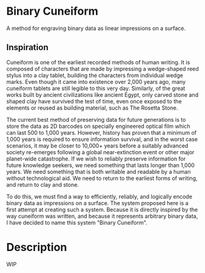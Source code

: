 # Binary Cuneiform
A method for engraving binary data as linear impressions on a surface.

## Inspiration
Cuneiform is one of the earliest recorded methods of human writing. It is composed of characters that are made by impressing a wedge-shaped reed stylus into a clay tablet, building the characters from individual wedge marks. Even though it came into existence over 2,000 years ago, many cuneiform tablets are still legible to this very day. Similarly, of the great works built by ancient civilizations like ancient Egypt, only carved stone and shaped clay have survived the test of time, even once exposed to the elements or reused as building material, such as The Rosetta Stone.

The current best method of preserving data for future generations is to store the data as 2D barcodes on specially engineered optical film which can last 500 to 1,000 years. However, history has proven that a minimum of 1,000 years is required to ensure information survival, and in the worst case scenarios, it may be closer to 10,000+ years before a suitably advanced society re-emerges following a global near-extinction event or other major planet-wide catastrophe. If we wish to reliably preserve information for future knowledge seekers, we need something that lasts longer than 1,000 years. We need something that is both writable and readable by a human without technological aid. We need to return to the earliest forms of writing, and return to clay and stone.

To do this, we must find a way to efficiently, reliably, and logically encode binary data as impressions on a surface. The system proposed here is a first attempt at creating such a system. Because it is directly inspired by the way cuneiform was written, and because it represents arbitrary binary data, I have decided to name this system "Binary Cuneiform".

# Description
WIP